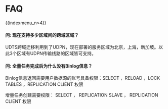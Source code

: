 # FAQ

{{indexmenu_n>4}}

#### 问: 现在支持多少区域间的跨域区域？

UDTS跨域迁移利用到了UDPN，现在部署的服务区域为北京，上海，新加坡。以此3个区域有UDPN传输线路的区域皆可支持。

#### 问: 全量任务完成后为什么没有Binlog信息？

Binlog信息返回需要用户数据源的账号具备权限：SELECT ，RELOAD ，LOCK TABLES ，REPLICATION CLIENT 权限

增量任务创建需要权限： SELECT ， REPLICATION SLAVE ， REPLICATION CLIENT 权限



